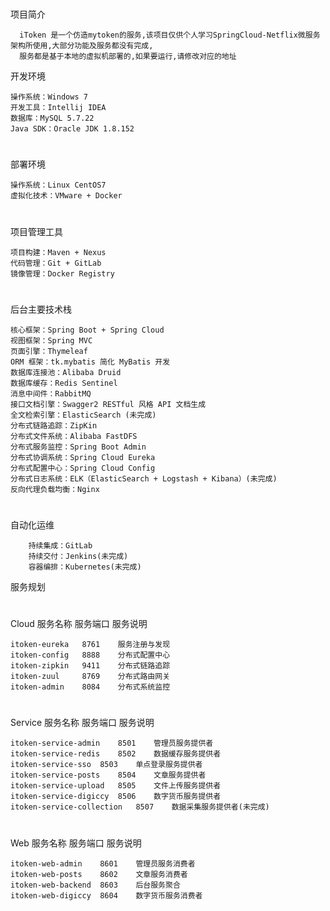 #
项目简介

      iToken 是一个仿造mytoken的服务,该项目仅供个人学习SpringCloud-Netflix微服务架构所使用,大部分功能及服务都没有完成,
      服务都是基于本地的虚拟机部署的,如果要运行,请修改对应的地址
开发环境

    操作系统：Windows 7
    开发工具：Intellij IDEA
    数据库：MySQL 5.7.22
    Java SDK：Oracle JDK 1.8.152

#
部署环境

    操作系统：Linux CentOS7
    虚拟化技术：VMware + Docker

#
项目管理工具

    项目构建：Maven + Nexus
    代码管理：Git + GitLab
    镜像管理：Docker Registry

#
后台主要技术栈

    核心框架：Spring Boot + Spring Cloud
    视图框架：Spring MVC
    页面引擎：Thymeleaf
    ORM 框架：tk.mybatis 简化 MyBatis 开发
    数据库连接池：Alibaba Druid
    数据库缓存：Redis Sentinel
    消息中间件：RabbitMQ
    接口文档引擎：Swagger2 RESTful 风格 API 文档生成
    全文检索引擎：ElasticSearch (未完成)
    分布式链路追踪：ZipKin
    分布式文件系统：Alibaba FastDFS
    分布式服务监控：Spring Boot Admin
    分布式协调系统：Spring Cloud Eureka
    分布式配置中心：Spring Cloud Config
    分布式日志系统：ELK（ElasticSearch + Logstash + Kibana）(未完成)
    反向代理负载均衡：Nginx
#
自动化运维
    
        持续集成：GitLab
        持续交付：Jenkins(未完成)
        容器编排：Kubernetes(未完成)
    
服务规划
#
Cloud
服务名称 	服务端口 	服务说明

    itoken-eureka 	8761 	服务注册与发现
    itoken-config 	8888 	分布式配置中心
    itoken-zipkin 	9411 	分布式链路追踪
    itoken-zuul 	8769 	分布式路由网关
    itoken-admin 	8084 	分布式系统监控
#
Service
服务名称 	服务端口 	服务说明

    itoken-service-admin 	8501 	管理员服务提供者
    itoken-service-redis 	8502 	数据缓存服务提供者
    itoken-service-sso 	8503 	单点登录服务提供者
    itoken-service-posts 	8504 	文章服务提供者
    itoken-service-upload 	8505 	文件上传服务提供者
    itoken-service-digiccy 	8506 	数字货币服务提供者
    itoken-service-collection 	8507 	数据采集服务提供者(未完成)
#
Web
服务名称 	服务端口 	服务说明

    itoken-web-admin 	8601 	管理员服务消费者
    itoken-web-posts 	8602 	文章服务消费者
    itoken-web-backend 	8603 	后台服务聚合
    itoken-web-digiccy 	8604 	数字货币服务消费者

